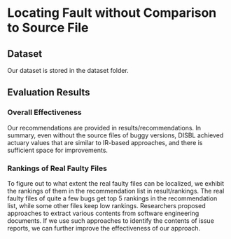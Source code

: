 # Locating Fault without Comparison to Source File

## Dataset
Our dataset is stored in the dataset folder.

## Evaluation Results
### Overall Effectiveness
Our recommendations are provided in results/recommendations. In summary, even without the source files of buggy versions, DISBL achieved actuary values that are similar to IR-based approaches, and there is sufficient space for improvements.
### Rankings of Real Faulty Files
To figure out to what extent the real faulty files can be localized, we exhibit the rankings of them in the recommendation list in result/rankings. The real faulty files of quite a few bugs get top 5 rankings in the recommendation list, while some other files keep low rankings. Researchers proposed approaches to extract various contents from software engineering documents. If we use such approaches to identify the contents of issue reports, we can further improve the effectiveness of our approach.

